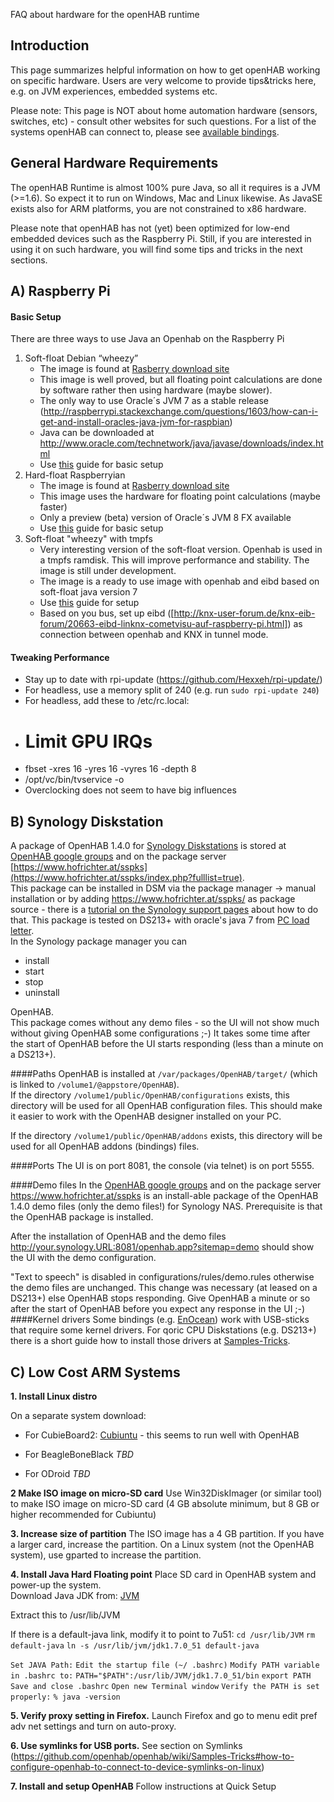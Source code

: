 FAQ about hardware for the openHAB runtime

## Introduction

This page summarizes helpful information on how to get openHAB working on specific hardware.
Users are very welcome to provide tips&tricks here, e.g. on JVM experiences, embedded systems etc.

Please note: This page is NOT about home automation hardware (sensors, switches, etc) - consult other websites for such questions. For a list of the systems openHAB can connect to, please see [available bindings](Bindings).

## General Hardware Requirements

The openHAB Runtime is almost 100% pure Java, so all it requires is a JVM (>=1.6). So expect it to run on Windows, Mac and Linux likewise. As JavaSE exists also for ARM platforms, you are not constrained to x86 hardware.

Please note that openHAB has not (yet) been optimized for low-end embedded devices such as the Raspberry Pi. Still, if you are interested in using it on such hardware, you will find some tips and tricks in the next sections.



## A) Raspberry Pi

#### Basic Setup

There are three ways to use Java an Openhab on the Raspberry Pi

1. Soft-float Debian “wheezy”
    - The image is found at [Rasberry download site](http://www.raspberrypi.org/downloads)
    - This image is well proved, but all floating point calculations are done by software rather then using hardware (maybe slower).
    - The only way to use Oracle´s JVM 7 as a stable release (http://raspberrypi.stackexchange.com/questions/1603/how-can-i-get-and-install-oracles-java-jvm-for-raspbian)
    - Java can be downloaded at http://www.oracle.com/technetwork/java/javase/downloads/index.html
    - Use [this](http://www.savagehomeautomation.com/projects/raspberry-pi-installing-oracle-java-runtime-environment-jre.html) guide for basic setup
1. Hard-float Raspberryian
    - The image is found at [Rasberry download site](http://www.raspberrypi.org/downloads)
    - This image uses the hardware for floating point calculations (maybe faster)
    - Only a preview (beta) version of Oracle´s JVM 8 FX available
    - Use [this](http://javafx.steveonjava.com/javafx-on-raspberry-pi-3-easy-steps/) guide for basic setup
1. Soft-float "wheezy" with tmpfs
    - Very interesting version of the soft-float version. Openhab is used in a tmpfs ramdisk. This will improve performance and stability. The image is still under development.
    - The image is a ready to use image with openhab and eibd based on soft-float java version 7
    - Use [this](https://github.com/cribskip/OpenHABpi/wiki/Getting-Started) guide for setup
    - Based on you bus, set up eibd ([http://knx-user-forum.de/knx-eib-forum/20663-eibd-linknx-cometvisu-auf-raspberry-pi.html]) as connection between openhab and KNX in tunnel mode.

#### Tweaking Performance

- Stay up to date with rpi-update (https://github.com/Hexxeh/rpi-update/)
- For headless, use a memory split of 240 (e.g. run `sudo rpi-update 240`)
- For headless, add these to /etc/rc.local:
- # Limit GPU IRQs
- fbset -xres 16 -yres 16 -vyres 16 -depth 8
- /opt/vc/bin/tvservice -o
- Overclocking does not seem to have big influences



## B) Synology Diskstation
A package of OpenHAB 1.4.0 for [Synology Diskstations](http://www.synology.com/en-us/products/index) is stored at [OpenHAB google groups](https://groups.google.com/d/msg/openhab/lrzcZDYI3Ug/hLJF-sUUjgMJ) and on the package server [https://www.hofrichter.at/sspks](https://www.hofrichter.at/sspks/index.php?fulllist=true).  
This package can be installed in DSM via the package manager -> manual installation or by adding https://www.hofrichter.at/sspks/ as package source - there is a [tutorial on the Synology support pages](http://www.synology.com/en-us/support/tutorials/500) about how to do that.
This package is tested on DS213+ with oracle's java 7 from [PC load letter](http://pcloadletter.co.uk/2011/08/23/java-package-for-synology/).  
In the Synology package manager you can
* install
* start
* stop
* uninstall

OpenHAB.  
This package comes without any demo files - so the UI will not show much without giving OpenHAB some configurations ;-)
It takes some time after the start of OpenHAB before the UI starts responding (less than a minute on a DS213+).

####Paths
OpenHAB is installed at `/var/packages/OpenHAB/target/` (which is linked to `/volume1/@appstore/OpenHAB`).  
If the directory `/volume1/public/OpenHAB/configurations` exists, this directory will be used for all OpenHAB configuration files. This should make it easier to work with the OpenHAB designer installed on your PC.

If the directory `/volume1/public/OpenHAB/addons` exists, this directory will be used for all OpenHAB addons (bindings) files.

####Ports
The UI is on port 8081, the console (via telnet) is on port 5555.  

####Demo files
In the [OpenHAB google groups](https://groups.google.com/d/msg/openhab/lrzcZDYI3Ug/94XD81A9TYAJ) and on the package server https://www.hofrichter.at/sspks is an install-able package of the OpenHAB 1.4.0 demo files (only the demo files!) for Synology NAS. Prerequisite is that the OpenHAB package is installed.

After the installation of OpenHAB and the demo files http://your.synology.URL:8081/openhab.app?sitemap=demo should show the UI with the demo configuration.

"Text to speech" is disabled in configurations/rules/demo.rules otherwise the demo files are unchanged. This change was necessary (at leased on a DS213+) else OpenHAB stops responding.
Give OpenHAB a minute or so after the start of OpenHAB before you expect any response in the UI ;-)
####Kernel drivers
Some bindings (e.g. [EnOcean](https://github.com/openhab/openhab/wiki/EnOcean-Binding)) work with USB-sticks that require some kernel drivers. For qoric CPU Diskstations (e.g. DS213+) there is a short guide how to install those drivers at [Samples-Tricks](https://github.com/openhab/openhab/wiki/Samples-Tricks#enocean-binding-on-synology-ds213-kernel-driver-package).  



## C) Low Cost ARM Systems

**1. Install Linux distro**

On a separate system download:

* For CubieBoard2:
[Cubiuntu](http://dl.cubieboard.org/cubiuntux/cubiuntu/) - this seems to run well with OpenHAB

* For BeagleBoneBlack
_TBD_

* For ODroid
_TBD_

**2 Make ISO image on micro-SD card**
Use Win32DiskImager (or similar tool) to make ISO image on micro-SD card (4 GB absolute minimum, but 8 GB or higher recommended for Cubiuntu)

**3. Increase size of partition** 
The ISO image has a 4 GB partition.  If you have a larger card, increase the partition.  On a Linux system (not the OpenHAB system), use gparted to increase the partition.

**4. Install Java Hard Floating point** 
Place SD card in OpenHAB system and power-up the system.  
Download Java JDK from:
[JVM](http://download.oracle.com/otn-pub/java/jdk/7u51-b13/jdk-7u51-linux-arm-vfp-hflt.tar.gz)

Extract this to /usr/lib/JVM

If there is a default-java link, modify it to point to 7u51:
`cd /usr/lib/JVM`
`rm default-java`
`ln -s /usr/lib/jvm/jdk1.7.0_51 default-java`

`Set JAVA Path:`
    `Edit the startup file (~/ .bashrc)`
        `Modify PATH variable in .bashrc to:`
            `PATH="$PATH":/usr/lib/JVM/jdk1.7.0_51/bin`
            `export PATH`
    `Save and close .bashrc`
    `Open new Terminal window`
        `Verify the PATH is set properly:`
        `% java -version`

**5. Verify proxy setting in Firefox.**  Launch Firefox and go to menu edit pref adv net settings and turn on auto-proxy.

**6. Use symlinks for USB ports.**  See section on Symlinks (https://github.com/openhab/openhab/wiki/Samples-Tricks#how-to-configure-openhab-to-connect-to-device-symlinks-on-linux)

**7. Install and setup OpenHAB**   Follow instructions at Quick Setup
